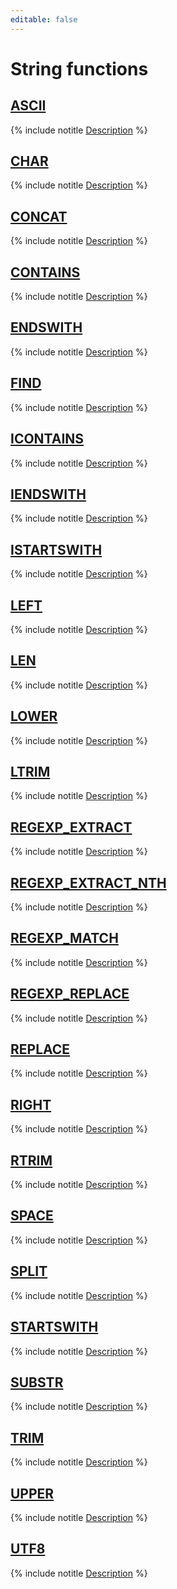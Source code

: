```yaml
---
editable: false
---
```


# String functions


## [ASCII](ASCII.md)

{% include notitle [Description](ASCII/short-description.md) %}


## [CHAR](CHAR.md)

{% include notitle [Description](CHAR/short-description.md) %}


## [CONCAT](CONCAT.md)

{% include notitle [Description](CONCAT/short-description.md) %}


## [CONTAINS](CONTAINS.md)

{% include notitle [Description](CONTAINS/short-description.md) %}


## [ENDSWITH](ENDSWITH.md)

{% include notitle [Description](ENDSWITH/short-description.md) %}


## [FIND](FIND.md)

{% include notitle [Description](FIND/short-description.md) %}


## [ICONTAINS](ICONTAINS.md)

{% include notitle [Description](ICONTAINS/short-description.md) %}


## [IENDSWITH](IENDSWITH.md)

{% include notitle [Description](IENDSWITH/short-description.md) %}


## [ISTARTSWITH](ISTARTSWITH.md)

{% include notitle [Description](ISTARTSWITH/short-description.md) %}


## [LEFT](LEFT.md)

{% include notitle [Description](LEFT/short-description.md) %}


## [LEN](LEN.md)

{% include notitle [Description](LEN/short-description.md) %}


## [LOWER](LOWER.md)

{% include notitle [Description](LOWER/short-description.md) %}


## [LTRIM](LTRIM.md)

{% include notitle [Description](LTRIM/short-description.md) %}


## [REGEXP_EXTRACT](REGEXP_EXTRACT.md)

{% include notitle [Description](REGEXP_EXTRACT/short-description.md) %}


## [REGEXP_EXTRACT_NTH](REGEXP_EXTRACT_NTH.md)

{% include notitle [Description](REGEXP_EXTRACT_NTH/short-description.md) %}


## [REGEXP_MATCH](REGEXP_MATCH.md)

{% include notitle [Description](REGEXP_MATCH/short-description.md) %}


## [REGEXP_REPLACE](REGEXP_REPLACE.md)

{% include notitle [Description](REGEXP_REPLACE/short-description.md) %}


## [REPLACE](REPLACE.md)

{% include notitle [Description](REPLACE/short-description.md) %}


## [RIGHT](RIGHT.md)

{% include notitle [Description](RIGHT/short-description.md) %}


## [RTRIM](RTRIM.md)

{% include notitle [Description](RTRIM/short-description.md) %}


## [SPACE](SPACE.md)

{% include notitle [Description](SPACE/short-description.md) %}


## [SPLIT](SPLIT.md)

{% include notitle [Description](SPLIT/short-description.md) %}


## [STARTSWITH](STARTSWITH.md)

{% include notitle [Description](STARTSWITH/short-description.md) %}


## [SUBSTR](SUBSTR.md)

{% include notitle [Description](SUBSTR/short-description.md) %}


## [TRIM](TRIM.md)

{% include notitle [Description](TRIM/short-description.md) %}


## [UPPER](UPPER.md)

{% include notitle [Description](UPPER/short-description.md) %}


## [UTF8](UTF8.md)

{% include notitle [Description](UTF8/short-description.md) %}

